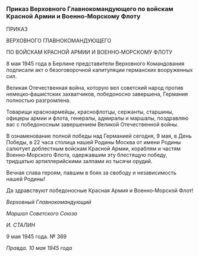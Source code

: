 ### Приказ Верховного Главнокомандующего по войскам Красной Армии и Военно‑Морскому Флоту

ПРИКАЗ

ВЕРХОВНОГО ГЛАВНОКОМАНДУЮЩЕГО

ПО ВОЙСКАМ КРАСНОЙ АРМИИ И ВОЕННО‑МОРСКОМУ ФЛОТУ

8 мая 1945 года в Берлине представители Верховного Командования подписали акт о безоговорочной капитуляции германских вооруженных сил.

Великая Отечественная война, которую вел советский народ против немецко‑фашистских захватчиков, победоносно завершена, Германия полностью разгромлена.

Товарищи красноармейцы, краснофлотцы, сержанты, старшины, офицеры армии и флота, генералы, адмиралы и маршалы, поздравляю вас с победоносным завершением Великой Отечественной войны.

В ознаменование полной победы над Германией сегодня, 9 мая, в День Победы, в 22 часа столица нашей Родины Москва от имени Родины салютует доблестным войскам Красной Армии, кораблям и частям Военно‑Морского Флота, одержавшим эту блестящую победу, тридцатью артиллерийскими залпами из тысячи орудий.

Вечная слава героям, павшим в боях за свободу и независимость нашей Родины!

Да здравствуют победоносные Красная Армия и Военно‑Морской Флот!

_Верховный Главнокомандующий_

_Маршал Советского Союза_

_И. СТАЛИН_

9 мая 1945 года. № 369

_Правда. 10 мая 1945 года_